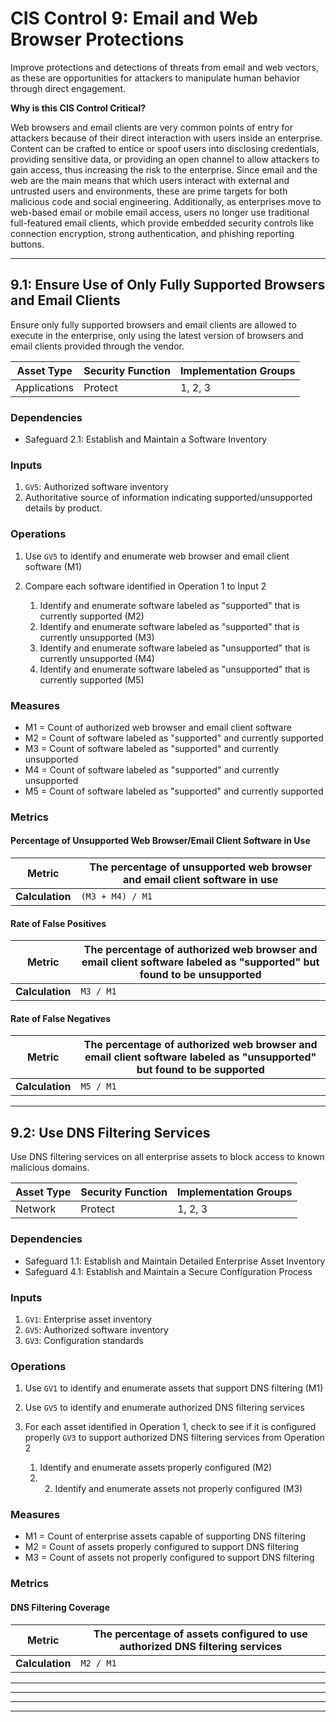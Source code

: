 # CIS Control 9: Email and Web Browser Protections

Improve protections and detections of threats from email and web
vectors, as these are opportunities for attackers to manipulate human
behavior through direct engagement.

**Why is this CIS Control Critical?**

Web browsers and email clients are very common points of entry for
attackers because of their direct interaction with users inside an
enterprise. Content can be crafted to entice or spoof users into
disclosing credentials, providing sensitive data, or providing an open
channel to allow attackers to gain access, thus increasing the risk to the
enterprise. Since email and the web are the main means that which users interact
with external and untrusted users and environments, these are prime
targets for both malicious code and social engineering. Additionally, as
enterprises move to web-based email or mobile email access, users no
longer use traditional full-featured email clients, which provide
embedded security controls like connection encryption, strong
authentication, and phishing reporting buttons.

---------------------------------------------------------------------

## 9.1: Ensure Use of Only Fully Supported Browsers and Email Clients

Ensure only fully supported browsers and email clients are allowed to
execute in the enterprise, only using the latest version of browsers and
email clients provided through the vendor.

| Asset Type     | Security Function   | Implementation Groups |
| -------------- | ------------------- | --------------------- |
| Applications   | Protect             | 1, 2, 3               |

### Dependencies

-   Safeguard 2.1: Establish and Maintain a Software Inventory

### Inputs

1.  `GV5`: Authorized software inventory
2.  Authoritative source of information indicating supported/unsupported
    details by product.

### Operations

1.  Use `GV5` to identify and enumerate web browser and email client
    software (M1)

2.  Compare each software identified in Operation 1 to Input 2

    1.  Identify and enumerate software labeled as "supported" that is currently supported (M2)
    2.  Identify and enumerate software labeled as "supported" that is currently unsupported (M3)
    3.  Identify and enumerate software labeled as "unsupported" that is currently unsupported (M4)
    4.  Identify and enumerate software labeled as "unsupported" that is currently supported (M5)

### Measures

-   M1 = Count of authorized web browser and email client software
-   M2 = Count of software labeled as "supported" and currently
    supported
-   M3 = Count of software labeled as "supported" and currently
    unsupported
-   M4 = Count of software labeled as "supported" and currently
    unsupported
-   M5 = Count of software labeled as "supported" and currently
    supported

### Metrics

#### Percentage of Unsupported Web Browser/Email Client Software in Use

| **Metric**      | The percentage of unsupported web browser and email client software in use |
|-----------------|------------------------------------------------------------------------------|
| **Calculation** | `(M3 + M4) / M1`                                                   |

#### Rate of False Positives

| **Metric**      | The percentage of authorized web browser and email client software labeled as "supported" but found to be unsupported |
|-----------------|-------------------------------------------------------------------------------------------------------------------------|
| **Calculation** | `M3 / M1`                                                                                                        |


#### Rate of False Negatives

| **Metric**      | The percentage of authorized web browser and email client software labeled as "unsupported" but found to be supported |
|-----------------|-------------------------------------------------------------------------------------------------------------------------|
| **Calculation** | `M5 / M1`                                                                                                        |

---------------------------------------------------------------------

## 9.2: Use DNS Filtering Services

Use DNS filtering services on all enterprise assets to block access to
known malicious domains.

| Asset Type   | Security Function   | Implementation Groups |
| ------------ | ------------------- | --------------------- |
| Network      | Protect             | 1, 2, 3               |

### Dependencies

-   Safeguard 1.1: Establish and Maintain Detailed Enterprise Asset
    Inventory
-   Safeguard 4.1: Establish and Maintain a Secure Configuration Process

### Inputs

1.  `GV1`: Enterprise asset inventory
2.  `GV5`: Authorized software inventory
3.  `GV3`: Configuration standards

### Operations

1.  Use `GV1` to identify and enumerate assets that support DNS
    filtering (M1)

2.  Use `GV5` to identify and enumerate authorized DNS filtering
    services

3. For each asset identified in Operation 1, check to see if it is configured properly `GV3` to support authorized DNS filtering services from Operation 2

    1.  Identify and enumerate assets properly configured (M2)
    2.  2.  Identify and enumerate assets not properly configured (M3)

### Measures

-   M1 = Count of enterprise assets capable of supporting DNS filtering
-   M2 = Count of assets properly configured to support DNS filtering
-   M3 = Count of assets not properly configured to support DNS
    filtering

### Metrics

#### DNS Filtering Coverage

| **Metric**      | The percentage of assets configured to use authorized DNS filtering services |
|-----------------|-------------------------------------------------------------------------------|
| **Calculation** | `M2 / M1`                                                              |

---------------------------------------------------------------------
---------------------------------------------------------------------
---------------------------------------------------------------------
---------------------------------------------------------------------

